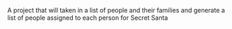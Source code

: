 A project that will taken in a list of people and their families
and generate a list of people assigned to each person for Secret Santa